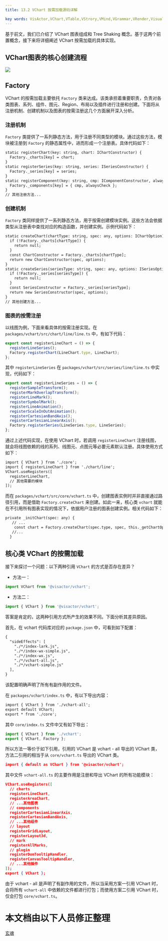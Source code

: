 ```yaml
---
title: 13.2 VChart 按需加载源码详解    

key words: VisActor,VChart,VTable,VStrory,VMind,VGrammar,VRender,Visualization,Chart,Data,Table,Graph,Gis,LLM
---
```

基于前文，我们已介绍了 VChart 图表组成和 Tree Shaking 概念。基于这两个前置概念，接下来将详细阐述 VChart 按需加载的具体实现。    

## VChart图表的核心创建流程

![](https://cdn.jsdelivr.net/gh/xuanhun/articles/visactor/sourcecode/img/OPhHwelczhjcCBb4zlQcbTIDnzh.gif)



## Factory

VChart 的按需加载主要依托 `Factory` 类来达成。该类承担着重要职责，负责对各类图表、系列、组件、图元、Region、布局以及插件进行注册和创建。下面将从注册机制、创建机制以及图表的按需注册这几个方面展开深入分析。    

### 注册机制

`Factory` 类提供了一系列静态方法，用于注册不同类型的模块。通过这些方法，模块被注册到 `Factory` 的静态属性中，进而形成一个注册表。具体代码如下：    

```xml
static registerChart(key: string, chart: IChartConstructor) {
  Factory._charts[key] = chart;
}
static registerSeries(key: string, series: ISeriesConstructor) {
  Factory._series[key] = series;
}
static registerComponent(key: string, cmp: IComponentConstructor, alwaysCheck?: boolean) {
  Factory._components[key] = { cmp, alwaysCheck };
}
// 其他注册方法...    

```
### 创建机制

`Factory` 类同样提供了一系列静态方法，用于按需创建模块实例。这些方法会依据类型从注册表中查找对应的构造函数，并创建实例。示例代码如下：    

```xml
static createChart(chartType: string, spec: any, options: IChartOption): IChart | null {
  if (!Factory._charts[chartType]) {
    return null;
  }
  const ChartConstructor = Factory._charts[chartType];
  return new ChartConstructor(spec, options);
}
static createSeries(seriesType: string, spec: any, options: ISeriesOption) {
  if (!Factory._series[seriesType]) {
    return null;
  }
  const SeriesConstructor = Factory._series[seriesType];
  return new SeriesConstructor(spec, options);
}
// 其他创建方法...    

```
### 图表的按需注册

以线图为例，下面来看具体的按需注册实现。在 `packages/vchart/src/chart/line/line.ts` 中，有如下代码：    

```javascript
export const registerLineChart = () => {
  registerLineSeries();
  Factory.registerChart(LineChart.type, LineChart);
};    

```
其中 `registerLineSeries` 在 `packages/vchart/src/series/line/line.ts` 中实现，代码如下：    

```javascript
export const registerLineSeries = () => {
  registerSampleTransform();
  registerMarkOverlapTransform();
  registerLineMark();
  registerSymbolMark();
  registerLineAnimation();
  registerScaleInOutAnimation();
  registerCartesianBandAxis();
  registerCartesianLinearAxis();
  Factory.registerSeries(LineSeries.type, LineSeries);
};    

```
通过上述代码实现，在使用 VChart 时，若调用 `registerLineChart` 注册线图，就会将线图依赖的线的系列、线图元、点图元等必要元素默认注册。具体使用方式如下：    

```xml
import { VChart } from './core';
import { registerLineChart } from './chart/line';
VChart.useRegisters([
  registerLineChart,
  // 其他需要的模块
]);    

```
而在 `packages/vchart/src/core/vchart.ts` 中，创建图表实例时并非直接通过路径引用，而是借助 `Factory.createChart` 来创建。如此一来，核心类 `vchart` 就能在不引用所有图表实现的情况下，依据用户注册的图表创建实例。相关代码如下：    

```xml
private _initChart(spec: any) {
   // ...
    const chart = Factory.createChart(spec.type, spec, this._getChartOption(spec.type));
   //...
  }    

```
## 核心类 VChart 的按需加载

接下来探讨一个问题：以下两种引用 `VChart` 的方式是否存在差异？    

*  方法一：    

```javascript
import VChart from '@visactor/vchart';    

```
*  方法二：    

```javascript
import { VChart } from '@visactor/vchart';    

```
答案是肯定的，这两种引用方式所产生的效果不同。下面分析其差异原因。    

首先，在 vchart 代码库对应的 `package.json` 中，可看到如下配置：    

```xml
{
  "sideEffects": [
    "./*/index-lark.js",
    "./*/index-wx-simple.js",
    "./*/index-wx.js",
    "./*/vchart-all.js",
    "./*/vchart-simple.js"
  ],
}    

```
该配置明确声明了所有有副作用的文件。    

在 `packages/vchart/index.ts` 中，有以下导出内容：    

```xml
import { VChart } from './vchart-all';
export default VChart;
export * from './core';    

```
其中 `core/index.ts` 文件中又有如下导出：    

```javascript
import { VChart } from './vchart';
export { VChart, Factory };    

```
所以方法一等价于如下引用，引用的 VChart 是 vchart - all 导出的 VChart 类，方法二引用的相当于从 `core/vchart.ts` 导出的 VChart 类。    

```json
import { default as VChart } from '@visactor/vchart';    

```
其中文件 `vchart-all.ts` 的主要作用是注册和导出 VChart 的所有功能模块：    

```json
VChart.useRegisters([
  // charts
  registerLineChart,
  registerAreaChart,
  // ...其他图表
  // components
  registerCartesianLinearAxis,
  registerCartesianBandAxis,
  // ...其他组件
  // layout
  registerGridLayout,
  registerLayout3d,
  // mark
  registerAllMarks,
  // plugin
  registerDomTooltipHandler,
  registerCanvasTooltipHandler,
  // ...其他插件
]);
export { VChart };    

```
由于 vchart - all 是声明了有副作用的文件，所以当采用方案一引用 VChart 时，会将所有 `vchart-all` 中依赖的文件都进行打包；而使用方案二引用 VChart 时，仅会打包 `core/vchart.ts`。     

 # 本文档由以下人员修正整理 
 [玄魂](https://github.com/xuanhun)